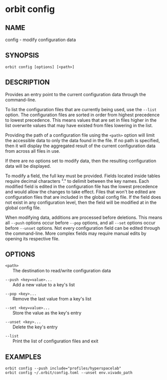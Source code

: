 # __orbit config__

## __NAME__

config - modify configuration data

## __SYNOPSIS__

```
orbit config [options] [<path>]
```

## __DESCRIPTION__

Provides an entry point to the current configuration data through the
command-line.

To list the configuration files that are currently being used, use the
`--list` option. The configuration files are sorted in order from highest
precedence to lowest precedence. This means values that are set in files
higher in the list overwrite values that may have existed from files lowering
in the list.

Providing the path of a configuration file using the `<path>` option will
limit the accessible data to only the data found in the file. If no path is 
specified, then it will display the aggregated result of the current
configuration data from across all files in use.

If there are no options set to modify data, then the resulting configuration
data will be displayed.

To modify a field, the full key must be provided. Fields located inside
tables require decimal characters "." to delimit between the key names. Each 
modified field is edited in the configuration file has the lowest precedence
and would allow the changes to take effect. Files that won't be edited are
configuration files that are included in the global config file. If the
field does not exist in any configuration level, then the field will be
modified at in the global config file.

When modifying data, additions are processed before deletions. This means all
`--push` options occur before `--pop` options, and all `--set` options occur 
before `--unset` options. Not every configuration field can be edited through 
the command-line. More complex fields may require manual edits by opening its
respective file.

## __OPTIONS__

`<path>`  
      The destination to read/write configuration data

`--push <key=value>...`  
      Add a new value to a key's list

`--pop <key>...`  
      Remove the last value from a key's list

`--set <key=value>...`  
      Store the value as the key's entry

`--unset <key>...`  
      Delete the key's entry

`--list`  
      Print the list of configuration files and exit

## __EXAMPLES__

```
orbit config --push include="profiles/hyperspacelab"
orbit config ~/.orbit/config.toml --unset env.vivado_path
```

